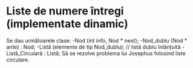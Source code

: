 # Liste de numere întregi (implementate dinamic)
 
Se dau următoarele clase:
 -Nod (int info, Nod * next);
 -Nod_dublu (Nod * ante) : Nod;
 -Listă (elemente de tip Nod_dublu);  // listă dublu înlănțuită 
 -Listă_Circulară : Listă; 
 Să se rezolve problema lui Josephus folosind liste circulare. 
